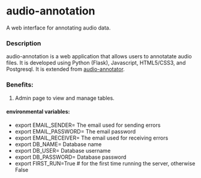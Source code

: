# audio-annotation
A web interface for annotating audio data.

### Description
audio-annotation is a web application that allows users to annotatate audio files. It is developed using Python (Flask), Javascript, HTML5/CSS3, and Postgresql. 
It is extended from [audio-annotator](https://github.com/CrowdCurio/audio-annotator).

### Benefits:
1. Admin page to view and manage tables. 


#### environmental variables:
* export EMAIL_SENDER= The email used for sending errors
* export EMAIL_PASSWORD= The email password
* export EMAIL_RECEIVER= The email used for receiving errors
* export  DB_NAME= Database name
* export  DB_USER= Database username
* export  DB_PASSWORD= Database password
* export FIRST_RUN=True # for the first time running the server, otherwise False

